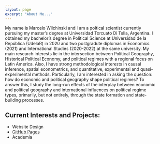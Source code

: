 ```yaml
---
layout: page
excerpt: "About Me..."
---
```


My name is Marcelo Wilchinski and I am a poltical scientist currently pursuing my master’s degree at Universidad Torcuato Di Tella, Argentina. I obtained my bachelor’s degree in Political Science at Universidad de la República (UdelaR) in 2020 and two postgradute diplomas in Economics (2021) and International Studies (2020-2022) at the same university. My main research interests lie in the intersection between Political Geography, Historical Political Economy, and political regimes with a regional focus on Latin America. Also, I have strong methodological interests in causal inference, spatial econometrics, and quantitative, experimental and quasi-experimental methods. Particularly, I am interested in asking the question: how do economic and political geography shape political regimes? To answer this, I study the long-run effects of the interplay between economic and political geography and international influences on political regime types, primarily, but not entirely, through the state formation and state-building processes.

## Current Interests and Projects:

- Website Design
- [GitHub Pages](http://laderast.github.io)
- Academia
